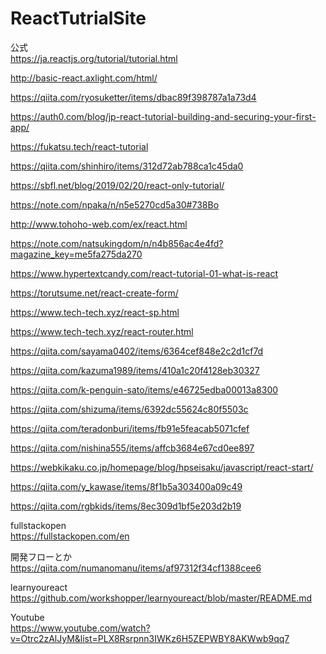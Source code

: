 # ReactTutrialSite  
公式  
https://ja.reactjs.org/tutorial/tutorial.html

http://basic-react.axlight.com/html/  

https://qiita.com/ryosuketter/items/dbac89f398787a1a73d4  

https://auth0.com/blog/jp-react-tutorial-building-and-securing-your-first-app/  

https://fukatsu.tech/react-tutorial  

https://qiita.com/shinhiro/items/312d72ab788ca1c45da0  

https://sbfl.net/blog/2019/02/20/react-only-tutorial/  

https://note.com/npaka/n/n5e5270cd5a30#738Bo  
  
http://www.tohoho-web.com/ex/react.html  

https://note.com/natsukingdom/n/n4b856ac4e4fd?magazine_key=me5fa275da270  

https://www.hypertextcandy.com/react-tutorial-01-what-is-react  

https://torutsume.net/react-create-form/  
  
https://www.tech-tech.xyz/react-sp.html  

https://www.tech-tech.xyz/react-router.html  

https://qiita.com/sayama0402/items/6364cef848e2c2d1cf7d  

https://qiita.com/kazuma1989/items/410a1c20f4128eb30327  

https://qiita.com/k-penguin-sato/items/e46725edba00013a8300  
  
https://qiita.com/shizuma/items/6392dc55624c80f5503c  

https://qiita.com/teradonburi/items/fb91e5feacab5071cfef  

https://qiita.com/nishina555/items/affcb3684e67cd0ee897  

https://webkikaku.co.jp/homepage/blog/hpseisaku/javascript/react-start/  

https://qiita.com/y_kawase/items/8f1b5a303400a09c49  

https://qiita.com/rgbkids/items/8ec309d1bf5e203d2b19  

fullstackopen  
https://fullstackopen.com/en  


開発フローとか  
https://qiita.com/numanomanu/items/af97312f34cf1388cee6  

learnyoureact  
https://github.com/workshopper/learnyoureact/blob/master/README.md  

Youtube  
https://www.youtube.com/watch?v=Otrc2zAlJyM&list=PLX8Rsrpnn3IWKz6H5ZEPWBY8AKWwb9qq7  

